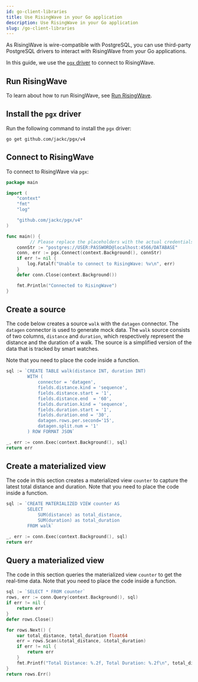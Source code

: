 ```yaml
---
id: go-client-libraries
title: Use RisingWave in your Go application
description: Use RisingWave in your Go application
slug: /go-client-libraries
---
```

<head>
  <link rel="canonical" href="https://docs.risingwave.com/docs/current/go-client-libraries/" />
</head>

As RisingWave is wire-compatible with PostgreSQL, you can use third-party PostgreSQL drivers to interact with RisingWave from your Go applications.

In this guide, we use the [`pgx` driver](https://github.com/jackc/pgx) to connect to RisingWave.

## Run RisingWave

To learn about how to run RisingWave, see [Run RisingWave](/get-started.md#run-risingwave).

## Install the `pgx` driver

Run the following command to install the `pgx` driver:

```shell
go get github.com/jackc/pgx/v4
```

## Connect to RisingWave

To connect to RisingWave via `pgx`:

```go
package main

import (
	"context"
	"fmt"
	"log"

	"github.com/jackc/pgx/v4"
)

func main() {
         // Please replace the placeholders with the actual credentials.
	connStr := "postgres://USER:PASSWORD@localhost:4566/DATABASE"
	conn, err := pgx.Connect(context.Background(), connStr)
	if err != nil {
		log.Fatalf("Unable to connect to RisingWave: %v\n", err)
	}
	defer conn.Close(context.Background())

	fmt.Println("Connected to RisingWave")
}
```

## Create a source

The code below creates a source `walk` with the `datagen` connector. The `datagen` connector is used to generate mock data. The `walk` source consists of two columns, `distance` and `duration`, which respectively represent the distance and the duration of a walk. The source is a simplified version of the data that is tracked by smart watches.

Note that you need to place the code inside a function.

```go
sql := `CREATE TABLE walk(distance INT, duration INT)
        WITH ( 
            connector = 'datagen',
            fields.distance.kind = 'sequence',
            fields.distance.start = '1',
            fields.distance.end  = '60',
            fields.duration.kind = 'sequence',
            fields.duration.start = '1',
            fields.duration.end = '30',
            datagen.rows.per.second='15',
            datagen.split.num = '1'
        ) ROW FORMAT JSON`

_, err := conn.Exec(context.Background(), sql)
return err
```
## Create a materialized view

The code in this section creates a materialized view `counter` to capture the latest total distance and duration. Note that you need to place the code inside a function.

```go
sql := `CREATE MATERIALIZED VIEW counter AS 
        SELECT
            SUM(distance) as total_distance,
            SUM(duration) as total_duration
        FROM walk`

_, err := conn.Exec(context.Background(), sql)
return err
```

## Query a materialized view

The code in this section queries the materialized view `counter` to get the real-time data. Note that you need to place the code inside a function.

```go
sql := `SELECT * FROM counter`
rows, err := conn.Query(context.Background(), sql)
if err != nil {
	return err
}
defer rows.Close()

for rows.Next() {
	var total_distance, total_duration float64
	err = rows.Scan(&total_distance, &total_duration)
	if err != nil {
		return err
	}
	fmt.Printf("Total Distance: %.2f, Total Duration: %.2f\n", total_distance, total_duration)
}
return rows.Err()
```